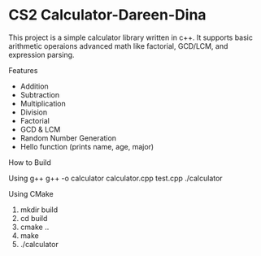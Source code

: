 # CS2 Calculator-Dareen-Dina


This project is a simple calculator library written in c++. It supports basic
arithmetic operaions advanced math like factorial, GCD/LCM, and expression 
parsing.

Features
- Addition
- Subtraction
- Multiplication
- Division
- Factorial
- GCD & LCM
- Random Number Generation
- Hello function (prints name, age, major)

How to Build

Using g++
g++ -o calculator calculator.cpp test.cpp 
./calculator

Using CMake
1. mkdir build  
2. cd build  
3. cmake ..  
4. make  
5. ./calculator
